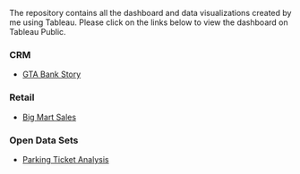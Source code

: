 The repository contains all the dashboard and data visualizations created by me using Tableau.
Please click on the links below to view the dashboard on Tableau Public.

### CRM  
- [GTA Bank Story](https://public.tableau.com/profile/krithika.shankar#!/vizhome/GTABankCRM/GTABankStory)

### Retail
- [Big Mart Sales](https://public.tableau.com/profile/krithika.shankar#!/vizhome/BigMartProductSales/BigMartStore)

### Open Data Sets
- [Parking Ticket Analysis](https://public.tableau.com/profile/krithika.shankar#!/vizhome/ParkingTicketAnalysis_16191399765250/TrendbyProvince)


